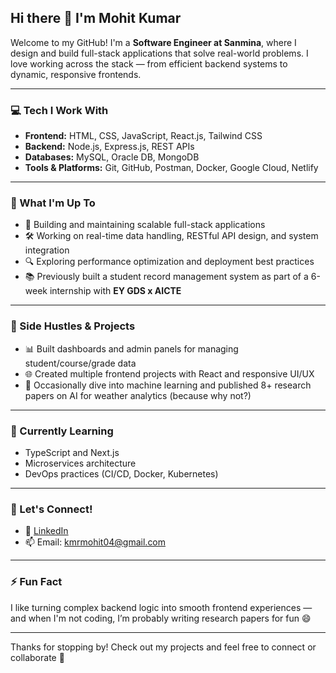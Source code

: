 ## Hi there 👋 I'm Mohit Kumar

Welcome to my GitHub! I'm a **Software Engineer at Sanmina**, where I design and build full-stack applications that solve real-world problems. I love working across the stack — from efficient backend systems to dynamic, responsive frontends.

---

### 💻 Tech I Work With
- **Frontend:** HTML, CSS, JavaScript, React.js, Tailwind CSS  
- **Backend:** Node.js, Express.js, REST APIs  
- **Databases:** MySQL, Oracle DB, MongoDB  
- **Tools & Platforms:** Git, GitHub, Postman, Docker, Google Cloud, Netlify  

---

### 🚀 What I'm Up To
- 🧩 Building and maintaining scalable full-stack applications
- 🛠️ Working on real-time data handling, RESTful API design, and system integration
- 🔍 Exploring performance optimization and deployment best practices
- 📚 Previously built a student record management system as part of a 6-week internship with **EY GDS x AICTE**

---

### 📌 Side Hustles & Projects
- 📊 Built dashboards and admin panels for managing student/course/grade data
- 🌐 Created multiple frontend projects with React and responsive UI/UX
- 🧠 Occasionally dive into machine learning and published 8+ research papers on AI for weather analytics (because why not?)

---

### 🌱 Currently Learning
- TypeScript and Next.js
- Microservices architecture
- DevOps practices (CI/CD, Docker, Kubernetes)

---

### 🤝 Let's Connect!
- 🔗 [LinkedIn](https://www.linkedin.com/in/mohitkmr04)
- 📫 Email: kmrmohit04@gmail.com

---

### ⚡ Fun Fact
I like turning complex backend logic into smooth frontend experiences — and when I'm not coding, I’m probably writing research papers for fun 😄

---

Thanks for stopping by! Check out my projects and feel free to connect or collaborate 🚀

